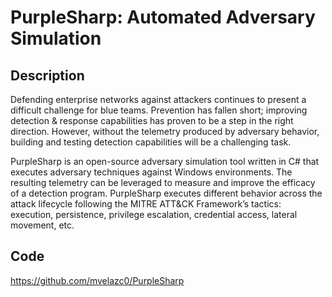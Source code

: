 # PurpleSharp: Automated Adversary Simulation

## Description
Defending enterprise networks against attackers continues to present a difficult challenge for blue teams. Prevention has fallen short; improving detection & response capabilities has proven to be a step in the right direction. However, without the telemetry produced by adversary behavior, building and testing detection capabilities will be a challenging task.

PurpleSharp is an open-source adversary simulation tool written in C# that executes adversary techniques against Windows environments. The resulting telemetry can be leveraged to measure and improve the efficacy of a detection program. PurpleSharp executes different behavior across the attack lifecycle following the MITRE ATT&CK Framework’s tactics: execution, persistence, privilege escalation, credential access, lateral movement, etc.

## Code
https://github.com/mvelazc0/PurpleSharp
